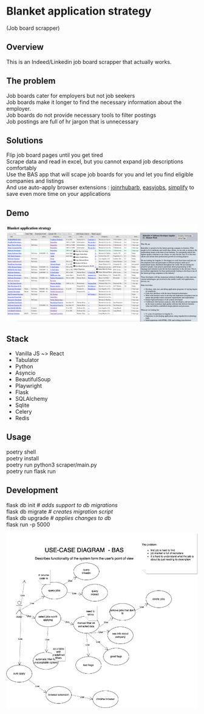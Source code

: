 # Blanket application strategy

(Job board scrapper)

## Overview

This is an Indeed/Linkedin job board scrapper that actually works.

## The problem

Job boards cater for employers but not job seekers  
Job boards make it longer to find the necessary information about the employer.  
Job boards do not provide necessary tools to filter postings  
Job postings are full of hr jargon that is unnecessary

## Solutions

Flip job board pages until you get tired  
Scrape data and read in excel, but you cannot expand job descriptions comfortably  
Use the BAS app that will scape job boards for you and let you find eligible companies and listings  
And use auto-apply browser extensions :
[joinrhubarb](www.joinrhubarb.com),
[easyjobs](www.easyjobs.so),
[simplify](www.simplify.jobs)
to save even more time on your applications


## Demo

![Current version demo](Screenshot-2022-08-03.png)

## Stack

- Vanilla JS ~> React
- Tabulator
- Python
- Asyncio
- BeautifulSoup
- Playwright
- Flask
- SQLAlchemy
- Sqlite
- Celery
- Redis

## Usage

poetry shell  
poetry install   
poetry run python3 scraper/main.py  
poetry run flask run

## Development

flask db init  _# adds support to db migrations_  
flask db migrate _# creates migration script_  
flask db upgrade _# applies changes to db_  
flask run -p 5000

![Use case diagram](diagrams/Diagram-USE-CASE.png)

